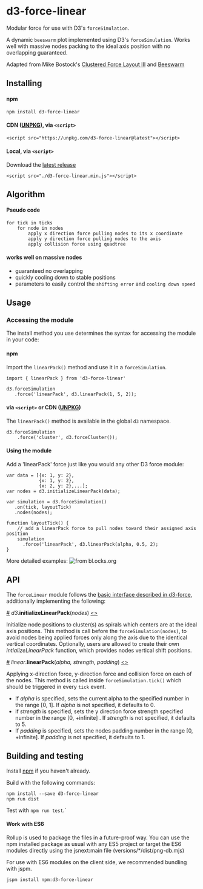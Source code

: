 # d3-force-linear

Modular force for use with D3's `forceSimulation`.

A dynamic `beeswarm` plot implemented using D3's `forceSimulation`. Works well with massive nodes packing to the ideal axis position with no overlapping guaranteed.

Adapted from Mike Bostock's [Clustered Force Layout III](https://bl.ocks.org/mbostock/7881887) and [Beeswarm](https://bl.ocks.org/mbostock/6526445e2b44303eebf21da3b6627320)

## Installing

#### npm

`npm install d3-force-linear`

#### CDN ([UNPKG](https://unpkg.com/)), via `<script>`

`<script src="https://unpkg.com/d3-force-linear@latest"></script>`

#### Local, via `<script>`

Download the [latest release](https://github.com/sasakiassociates/d3-force-linear/releases/latest)

`<script src="./d3-force-linear.min.js"></script>`

## Algorithm
#### Pseudo code
```
for tick in ticks
	for node in nodes
		apply x direction force pulling nodes to its x coordinate
		apply y direction force pulling nodes to the axis
		apply collision force using quadtree
```

#### works well on massive nodes

- guaranteed no overlapping
- quickly cooling down to stable positions
- parameters to easily control the `shifting error` and `cooling down speed`

## Usage
### Accessing the module
The install method you use determines the syntax for accessing the module in your code:
#### npm
Import the `linearPack()` method and use it in a `forceSimulation`.

```
import { linearPack } from 'd3-force-linear'

d3.forceSimulation
   .force('linearPack', d3.linearPack(1, 5, 2));
```

#### via `<script>` or CDN ([UNPKG](https://unpkg.com/))
The `linearPack()` method is available in the global `d3` namespace.

```
d3.forceSimulation
	.force('cluster', d3.forceCluster());
```

#### Using the module

Add a 'linearPack' force just like you would any other D3 force module:

```
var data = [{x: 1, y: 2},
			{x: 1, y: 2},
			{x: 2, y: 2},...];
var nodes = d3.initializeLinearPack(data);

var simulation = d3.forceSimulation()
   .on(tick, layoutTick)
   .nodes(nodes);

function layoutTick() {
	// add a linearPack force to pull nodes toward their assigned axis position
	simulation
	  .force('linearPack', d3.linearPack(alpha, 0.5, 2);
}
```

More detailed examples:
![from bl.ocks.org]()

## API

The `forceLinear` module follows the [basic interface described in d3-force](https://github.com/d3/d3-force/blob/master/README.md#forces), additionally implementing the following:

<a href="#initializeLinearPack" name="initializeLinearPack">#</a> <i>d3</i>.<b>initializeLinearPack</b>(<i>nodes</i>) [<>]()

Initialize node positions to cluster(s) as spirals which centers are at the ideal axis positions. This method is call before the `forceSimulation(nodes)`, to avoid nodes being applied forces only along the axis due to the identical vertical coordinates. Optionally, users are allowed to create their own *intializeLinearPack* function, which provides nodes vertical shift positions.

<a href="#liearPack" name="liearPack">#</a> <i>linear</i>.<b>linearPack</b>(<i>alpha, strength, padding</i>) [<>]()

Applying x-direction force, y-direction force and collision force on each of the nodes. This method is called inside `forceSimulation.tick()` which should be triggered in every `tick` event.

- If *alpha* is specified, sets the current alpha to the specified number in the range [0, 1]. If *alpha* is not specified, it defaults to 0.
- if *strength* is specified, sets the y direction force strength specified number in the range [0, +infinite] . If *strength* is not specified, it defaults to 5.
- If *padding* is specified, sets the nodes padding number in the range [0, +infinite]. If *padding* is not specified, it defaults to 1.

## Building and testing

Install [npm](https://www.npmjs.com/) if you haven't already.

Build with the following commands:

```
npm install --save d3-force-linear
npm run dist
```

Test with `npm run test`.`

#### Work with ES6

Rollup is used to package the files in a future-proof way. You can use the npm installed package as usual with any ES5 project or target the ES6 modules directly using the jsnext:main file (versions/*/dist/png-db.mjs)

For use with ES6 modules on the client side, we recommended bundling with jspm.

`jspm install npm:d3-force-linear`

